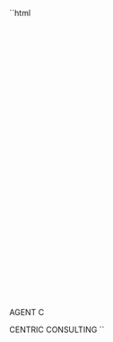 ``html
<svg viewBox="0 0 500 500" xmlns="http://www.w3.org/2000/svg">
  <!-- Orange concentric arcs (target/bullseye) -->
  <path d="M250 150 A100 100 0 0 0 150 250 A100 100 0 0 0 250 350" stroke="#FF6A00" stroke-width="30" fill="none" />
  <path d="M250 180 A70 70 0 0 0 180 250 A70 70 0 0 0 250 320" stroke="#FF6A00" stroke-width="20" fill="none" />
  
  <!-- Purple center circle -->
  <circle cx="250" cy="250" r="40" fill="#4B0082" />
  
  <!-- Connecting lines and nodes -->
  <line x1="290" y1="250" x2="350" y2="250" stroke="#4B0082" stroke-width="10" />
  <circle cx="350" cy="250" r="15" fill="#4B0082" />
  
  <line x1="277" y1="213" x2="327" y2="163" stroke="#4B0082" stroke-width="10" />
  <circle cx="327" cy="163" r="15" fill="#4B0082" />
  
  <line x1="277" y1="287" x2="327" y2="337" stroke="#4B0082" stroke-width="10" />
  <circle cx="327" cy="337" r="15" fill="#4B0082" />
  
  <line x1="250" y1="290" x2="250" y2="350" stroke="#4B0082" stroke-width="10" />
  <circle cx="250" cy="350" r="15" fill="#4B0082" />
  
  <!-- Text: "AGENT C" -->
  <text x="250" y="420" font-family="Arial, sans-serif" font-weight="bold" font-size="60" fill="#4B0082" text-anchor="middle">AGENT C</text>
  
  <!-- Text: "CENTRIC CONSULTING" -->
  <text x="250" y="460" font-family="Arial, sans-serif" font-weight="bold" font-size="24" fill="#4B0082" text-anchor="middle">CENTRIC CONSULTING</text>
</svg>
``